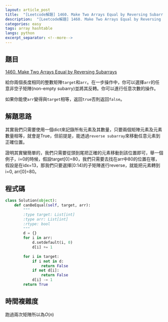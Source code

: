 ```yaml
---
layout: article_post
title:  "[Leetcode解題] 1460. Make Two Arrays Equal by Reversing Subarrays"
description:  "[Leetcode解題] 1460. Make Two Arrays Equal by Reversing Subarrays"
categories: easy
tags: array hashtable
langs: python
excerpt_separator: <!--more-->
---
```


## 題目

[1460. Make Two Arrays Equal by Reversing Subarrays](https://leetcode.com/problems/make-two-arrays-equal-by-reversing-subarrays/)

給你兩個長度相同的整數矩陣`target`和`arr`。在一步操作中，你可以選擇`arr`的任意非空子矩陣(non-empty subarry)並將其反轉。你可以進行任意次數的操作。

如果你能使`arr`變得與`target`相等，返回`true`否則返回`false`。
<!--more-->
## 解題思路

其實我們只需要使用一個dict來記錄所有元素及其數量，只要兩個矩陣元素及元素數量相等，就會是True，但前提是，能透過`reverse subarray`來移動任意元素到正確位置。

證明其實蠻簡單的，我們只需要從頭到尾把正確的元素移動到該位置即可，舉一個例子，i=0的時候，假設target[0]=80，我們只需要去找在arr中80的位置在哪，假設是在idx=13，那我們只要選擇\[0:14\)的子矩陣進行reverse，就能把元素轉到i=0, arr[0]=80。

## 程式碼

```python
class Solution(object):
    def canBeEqual(self, target, arr):
        """
        :type target: List[int]
        :type arr: List[int]
        :rtype: bool
        """
        d = {}
        for i in arr:
            d.setdefault(i, 0)
            d[i] += 1
        
        for i in target:
            if i not in d:
                return False
            if not d[i]:
                return False
            d[i] -= 1
        return True
```

## 時間複雜度

跑過兩次矩陣所以為$O(n)$